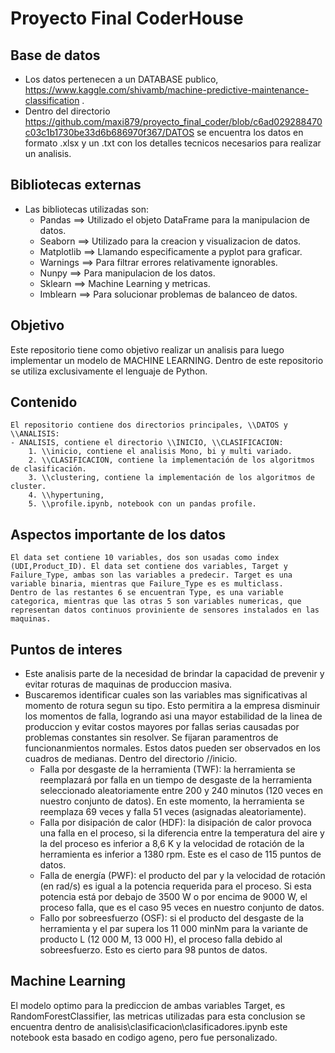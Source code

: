# Proyecto Final CoderHouse

## Base de datos
- Los datos pertenecen a un DATABASE publico, https://www.kaggle.com/shivamb/machine-predictive-maintenance-classification .
- Dentro del directorio https://github.com/maxi879/proyecto_final_coder/blob/c6ad029288470c03c1b1730be33d6b686970f367/DATOS se encuentra los datos en formato .xlsx y un .txt con los detalles tecnicos necesarios para realizar un analisis.
## Bibliotecas externas 
- Las bibliotecas utilizadas son:
    - Pandas ==> Utilizado el objeto DataFrame para la manipulacion de  datos.
    - Seaborn ==> Utilizado para la creacion y visualizacion de datos.
    - Matplotlib ==> Llamando especificamente a pyplot para graficar.
    - Warnings ==> Para filtrar errores relativamente ignorables.
    - Nunpy ==> Para manipulacion de los datos.
    - Sklearn ==> Machine Learning y metricas.
    - Imblearn ==> Para solucionar problemas de balanceo de datos.
## Objetivo
Este repositorio tiene como objetivo realizar un analisis para luego implementar un modelo de MACHINE LEARNING. 
Dentro de este repositorio se utiliza exclusivamente el lenguaje de Python.
## Contenido
    El repositorio contiene dos directorios principales, \\DATOS y \\ANALISIS:
    - ANALISIS, contiene el directorio \\INICIO, \\CLASIFICACION:
        1. \\inicio, contiene el analisis Mono, bi y multi variado.
        2. \\CLASIFICACION, contiene la implementación de los algoritmos de clasificación. 
        3. \\clustering, contiene la implementación de los algoritmos de cluster.
        4. \\hypertuning, 
        5. \\profile.ipynb, notebook con un pandas profile.
## Aspectos importante de los datos
    El data set contiene 10 variables, dos son usadas como index (UDI,Product_ID). El data set contiene dos variables, Target y Failure_Type, ambas son las variables a predecir. Target es una variable binaria, mientras que Failure_Type es es multiclass.
    Dentro de las restantes 6 se encuentran Type, es una variable categorica, mientras que las otras 5 son variables numericas, que representan datos continuos proviniente de sensores instalados en las maquinas.
## Puntos de interes
- Este analisis parte de la necesidad de brindar la capacidad de prevenir y evitar roturas de maquinas de produccion masiva.
- Buscaremos identificar cuales son las variables mas significativas al momento de rotura segun su tipo. Esto permitira a la empresa disminuir los momentos de falla, logrando asi una mayor estabilidad de la linea de produccion y evitar costos mayores por fallas serias causadas por problemas constantes sin resolver. Se fijaran paramentros de funcionanmientos normales.
Estos datos pueden ser observados en los cuadros de medianas. Dentro del directorio //inicio.
     - Falla por desgaste de la herramienta (TWF): la herramienta se reemplazará por falla en un tiempo de desgaste de la herramienta seleccionado aleatoriamente entre 200 y 240 minutos (120 veces en nuestro conjunto de datos). En este momento, la herramienta se reemplaza 69 veces y falla 51 veces (asignadas aleatoriamente).
     - Falla por disipación de calor (HDF): la disipación de calor provoca una falla en el proceso, si la diferencia entre la temperatura del aire y la del proceso es inferior a 8,6 K y la velocidad de rotación de la herramienta es inferior a 1380 rpm. Este es el caso de 115 puntos de datos.
     - Falla de energía (PWF): el producto del par y la velocidad de rotación (en rad/s) es igual a la potencia requerida para el proceso. Si esta potencia está por debajo de 3500 W o por encima de 9000 W, el proceso falla, que es el caso 95 veces en nuestro conjunto de datos.
     - Fallo por sobreesfuerzo (OSF): si el producto del desgaste de la herramienta y el par supera los 11 000 minNm para la variante de producto L (12 000 M, 13 000 H), el proceso falla debido al sobreesfuerzo. Esto es cierto para 98 puntos de datos.
## Machine Learning 
El modelo optimo para la prediccion de ambas variables Target, es RandomForestClassifier, las metricas utilizadas para esta conclusion se encuentra dentro de analisis\clasificacion\clasificadores.ipynb este notebook esta basado en codigo ageno, pero fue personalizado.

